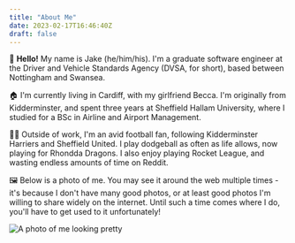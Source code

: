 ```yaml
---
title: "About Me"
date: 2023-02-17T16:46:40Z
draft: false
---
```


👋 **Hello!** My name is Jake (he/him/his). I'm a graduate software engineer at the Driver and Vehicle Standards Agency (DVSA, for short), based between Nottingham and Swansea.

🏠 I'm currently living in Cardiff, with my girlfriend Becca. I'm originally from Kidderminster, and spent three years at Sheffield Hallam University, where I studied for a BSc in Airline and Airport Management.

🤾‍♂️ Outside of work, I'm an avid football fan, following Kidderminster Harriers and Sheffield United. I play dodgeball as often as life allows, now playing for Rhondda Dragons. I also enjoy playing Rocket League, and wasting endless amounts of time on Reddit.

🖼️ Below is a photo of me. You may see it around the web multiple times - it's because I don't have many good photos, or at least good photos I'm willing to share widely on the internet. Until such a time comes where I do, you'll have to get used to it unfortunately!

![A photo of me looking pretty](/images/avatar-small.png "A photo of me")
